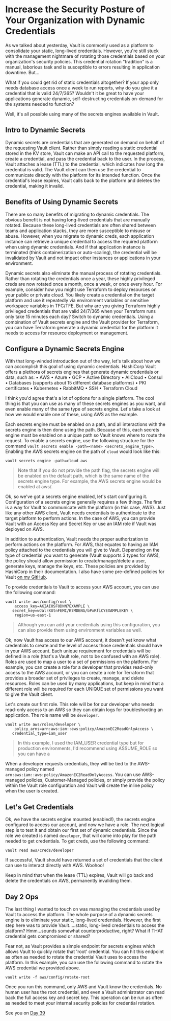 # Increase the Security Posture of Your Organization with Dynamic Credentials 

As we talked about yesterday, Vault is commonly used as a platform to consolidate your static, long-lived credentials. However, you're still stuck with the management nightmare of rotating those credentials based on your organization's security policies. This credential rotation "tradition" is a manual, laborious task and is susceptible to errors resulting in application downtime. But…

What if you could get rid of static credentials altogether? If your app only needs database access once a week to run reports, why do you give it a credential that is valid 24/7/365? Wouldn't it be great to have your applications generate dynamic, self-destructing credentials on-demand for the systems needed to function? 

Well, it's all possible using many of the secrets engines available in Vault. 

## Intro to Dynamic Secrets

Dynamic secrets are credentials that are generated on demand on behalf of the requesting Vault client. Rather than simply reading a static credential stored in the KV store, Vault can make an API call to the requested platform, create a credential, and pass the credential back to the user. In the process, Vault attaches a lease (TTL) to the credential, which indicates how long the credential is valid. The Vault client can then use the credential to communicate directly with the platform for its intended function. Once the credential's lease expires, Vault calls back to the platform and deletes the credential, making it invalid.

## Benefits of Using Dynamic Secrets

There are so many benefits of migrating to dynamic credentials. The obvious benefit is not having long-lived credentials that are manually rotated. Because these long-lived credentials are often shared between teams and application stacks, they are more susceptible to misuse or abuse. However, when you migrate to dynamic creds, each application instance can retrieve a unique credential to access the required platform when using dynamic credentials. And if that application instance is terminated (think containerization or auto-scaling), the credential will be invalidated by Vault and not impact other instances or applications in your environment. 

Dynamic secrets also eliminate the manual process of rotating credentials. Rather than rotating the credentials once a year, these highly privileged creds are now rotated once a month, once a week, or once every hour. For example, consider how you might use Terraform to deploy resources on your public or private cloud. You likely create a credential on the target platform and use it repeatedly via environment variables or sensitive workspace variables in TFC/TFE. But why are you giving Terraform highly privileged credentials that are valid 24/7/365 when your Terraform runs only take 15 minutes each day? Switch to dynamic credentials. Using a combination of Vault secrets engine and the Vault provider for Terraform, you can have Terraform generate a dynamic credential for the platform it needs to access for resource deployment or management.

## Configure a Dynamic Secrets Engine

With that long-winded introduction out of the way, let's talk about how we can accomplish this goal of using dynamic credentials. HashiCorp Vault offers a plethora of secrets engines that generate dynamic credentials or data, such as:
•	AWS
•	Azure
•	GCP
•	Active Directory
•	AliCloud
•	Consul
•	Databases (supports about 15 different database platforms)
•	PKI certificates
•	Kubernetes
•	RabbitMQ
•	SSH
•	Terraform Cloud

I think you'd agree that's a lot of options for a single platform.  The cool thing is that you can use as many of these secrets engines as you want, and even enable many of the same type of secrets engine. Let's take a look at how we would enable one of these, using AWS as the example.

Each secrets engine must be enabled on a path, and all interactions with the secrets engine is then done using the path. Because of this, each secrets engine must be enabled on a unique path so Vault knows where to route the request. To enable a secrets engine, use the following structure for the command `vault secrets enable -path=<name> <secrets_engine_type>`. Enabling the AWS secrets engine on the path of `cloud` would look like this:

`vault secrets engine -path=cloud aws`

> Note that if you do not provide the path flag, the secrets engine will be enabled on the default path, which is the same name of the secrets engine type. For example, the AWS secrets engine would be enabled at aws/.

Ok, so we've got a secrets engine enabled, let's start configuring it. Configuration of a secrets engine generally requires a few things. The first is a way for Vault to communicate with the platform (in this case, AWS). Just like any other AWS client, Vault needs credentials to authenticate to the target platform to perform actions. In the case of AWS, you can provide Vault with an Access Key and Secret Key or use an IAM role if Vault was deployed on AWS.

In addition to authentication, Vault needs the proper authorization to perform actions on the platform. For AWS, that equates to having an IAM policy attached to the credentials you will give to Vault. Depending on the type of credential you want to generate (Vault supports 3 types for AWS), the policy should allow permission to create/manage/delete a user, generate keys, manage the keys, etc. These policies are provided by HashiCorp in their documentation. I also have some pre-defined policies for Vault [on my GitHub](https://github.com/btkrausen/hashicorp).

To provide credentials to Vault to access your AWS account, you can use the following command:

```
vault write aws/config/root \
    access_key=AKIAIOSFODNN7EXAMPLE \
   secret_key=wJalrXUtnFEMI/K7MDENG/bPxRfiCYEXAMPLEKEY \
    region=us-east-1
```

> Although you can add your credentials using this configuration, you can also provide them using environment variables as well.

Ok, now Vault has access to our AWS account, it doesn't yet know what credentials to create and the level of access those credentials should have in your AWS account. Each unique requirement for credentials will be defined in a role (that's a Vault role, not to be confused with an AWS role). Roles are used to map a user to a set of permissions on the platform. For example, you can create a role for a developer that provides read-only access to the AWS account, or you can create a role for Terraform that provides a broader set of privileges to create, manage, and delete resources. Roles can be used by many applications, but keep in mind that a different role will be required for each UNIQUE set of permissions you want to give the Vault client.

Let's create our first role. This role will be for our developer who needs read-only access to an AWS so they can obtain logs for troubleshooting an application. The role name will be `developer`.

```
vault write aws/roles/developer \
    policy_arns=arn:aws:iam::aws:policy/AmazonEC2ReadOnlyAccess \
   credential_type=iam_user
```

> In this example, I used the IAM_USER credential type but for production environments, I'd recommend using ASSUME_ROLE so you can have a

When a developer requests credentials, they will be tied to the AWS-managed policy named ` arn:aws:iam::aws:policy/AmazonEC2ReadOnlyAccess`. You can use AWS-managed policies, Customer-Managed policies, or simply provide the policy within the Vault role configuration and Vault will create the inline policy when the user is created.

## Let's Get Credentials

Ok, we have the secrets engine mounted (enabled!), the secrets engine configured to access our account, and now we have a role. The next logical step is to test it and obtain our first set of dynamic credentials. Since the role we created is named `developer`, that will come into play for the path needed to get credentials. To get creds, use the following command:

`vault read aws/creds/developer`

If successful, Vault should have returned a set of credentials that the client can use to interact directly with AWS. Woohoo! 

Keep in mind that when the lease (TTL) expires, Vault will go back and delete the credentials on AWS, permanently invaliding them.

## Day 2 Ops 

The last thing I wanted to touch on was managing the credentials used by Vault to access the platform. The whole purpose of a dynamic secrets engine is to eliminate your static, long-lived credentials. However, the first step here was to provide Vault…..static, long-lived credentials to access the platform? Hmm…sounds somewhat counterproductive, right? What if THAT credential gets compromised or shared?

Fear not, as Vault provides a simple endpoint for secrets engines which allows Vault to quickly rotate that 'root' credential. You can hit this endpoint as often as needed to rotate the credential Vault uses to access the platform. In this example, you can use the following command to rotate the AWS credential we provided above.

`vault write -f aws/config/rotate-root`

Once you run this command, only AWS and Vault know the credentials. No human user has the root credential, and even a Vault administrator can read back the full access key and secret key. This operation can be run as often as needed to meet your internal security policies for credential rotation.

See you on [Day 39](day39.md)

